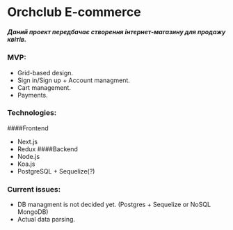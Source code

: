 # Orchclub E-commerce

##### Даний проект передбачає створення інтернет-магазину для продажу квітів. 

### MVP:
  - Grid-based design.
  - Sign in/Sign up + Account managment.
  - Cart management.
  - Payments.
  
### Technologies:
####Frontend
  - Next.js
  - Redux
####Backend
  - Node.js
  - Koa.js
  - PostgreSQL + Sequelize(?)
  
### Current issues:
  - DB managment is not decided yet. (Postgres + Sequelize or NoSQL MongoDB)
  - Actual data parsing.
  

